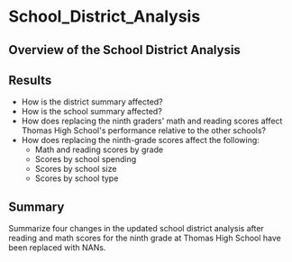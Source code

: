 # School_District_Analysis

## Overview of the School District Analysis


## Results

* How is the district summary affected?
* How is the school summary affected?
* How does replacing the ninth graders' math and reading scores affect Thomas High School's performance relative to the other schools?
* How does replacing the ninth-grade scores affect the following:
  * Math and reading scores by grade
  * Scores by school spending
  * Scores by school size
  * Scores by school type

## Summary

Summarize four changes in the updated school district analysis after reading and math scores for the ninth grade at Thomas High School have been replaced with NANs.
